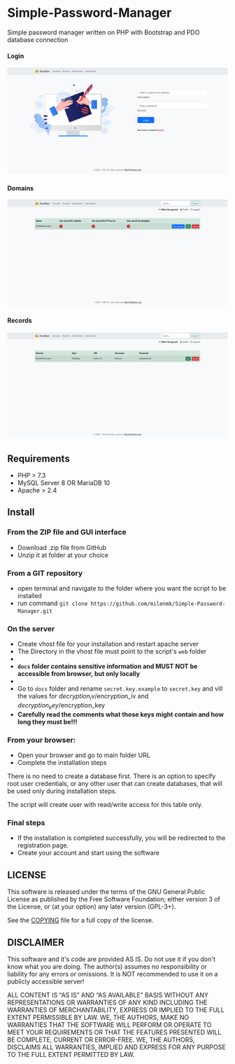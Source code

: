 # Simple-Password-Manager

Simple password manager written on PHP with Bootstrap and PDO database connection

#### Login

![Screenshot](web/theme/default/img/Screenshot_1.png?raw=true)

#### Domains

![Screenshot](web/theme/default/img/Screenshot_2.png?raw=true)

#### Records

![Screenshot](web/theme/default/img/Screenshot_3.png?raw=true)

## Requirements

* PHP > 7.3
* MySQL Server 8 OR MariaDB 10
* Apache > 2.4

## Install

### From the ZIP file and GUI interface

* Download .zip file from GitHub
* Unzip it at folder at your choice

### From a GIT repository

* open terminal and navigate to the folder where you want the script to be installed
* run command `git clone https://github.com/milenmk/Simple-Password-Manager.git`

### On the server

* Create vhost file for your installation and restart apache server
* The Directory in the vhost file must point to the script's `web` folder
* 
* <b>`docs` folder contains sensitive information and MUST NOT be accessible from browser, but only locally</b>
* 
* Go to `docs` folder and rename `secret.key.example` to `secret.key` and vill the values for $decryption_iv/$encryption_iv and $decryption_key/$encryption_key
* <b>Carefully read the comments what those keys might contain and how long they must be!!!</b>

### From your browser:

* Open your browser and go to main folder URL
* Complete the installation steps

There is no need to create a database first. There is an option to specify root user credentials, or any other user that
can create databases, that will be used only during installation steps.

The script will create user with read/write access for this table only.

### Final steps

* If the installation is completed successfully, you will be redirected to the registration page.
* Create your account and start using the software

## LICENSE

This software is released under the terms of the GNU General Public License as published by the Free Software
Foundation; either version 3 of the License, or (at your option) any later version (GPL-3+).

See the [COPYING](https://github.com/milenmk/Simple-Password-Manager/blob/main/LICENSE) file for a full copy of the
license.

## DISCLAIMER

This software and it's code are provided AS IS. Do not use it if you don't know what you are doing.
The author(s) assumes no responsibility or liability for any errors or omissions.
It is NOT recommended to use it on a publicly accessible server!

ALL CONTENT IS “AS IS” AND “AS AVAILABLE” BASIS WITHOUT ANY REPRESENTATIONS OR WARRANTIES OF ANY KIND INCLUDING THE WARRANTIES OF MERCHANTABILITY, EXPRESS OR IMPLIED TO THE FULL EXTENT PERMISSIBLE BY LAW. WE, THE AUTHORS, MAKE NO WARRANTIES THAT THE SOFTWARE WILL PERFORM OR OPERATE TO MEET YOUR REQUIREMENTS OR THAT THE FEATURES PRESENTED WILL BE COMPLETE, CURRENT OR ERROR-FREE. WE, THE AUTHORS, DISCLAIMS ALL WARRANTIES, IMPLIED AND EXPRESS FOR ANY PURPOSE TO THE FULL EXTENT PERMITTED BY LAW.